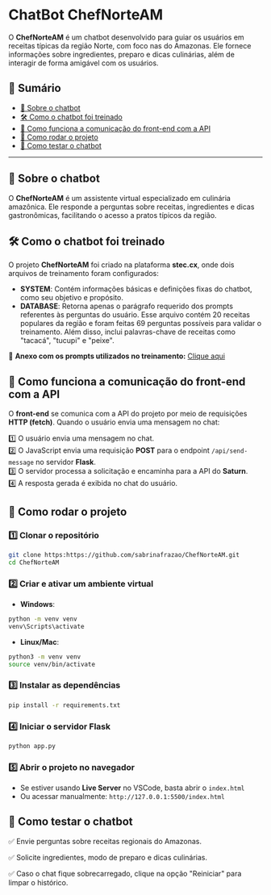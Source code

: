 
# ChatBot ChefNorteAM

O **ChefNorteAM** é um chatbot desenvolvido para guiar os usuários em receitas típicas da região Norte, com foco nas do Amazonas. Ele fornece informações sobre ingredientes, preparo e dicas culinárias, além de interagir de forma amigável com os usuários.

## 📌 Sumário

- [📖 Sobre o chatbot](#-sobre-o-chatbot)
- [🛠 Como o chatbot foi treinado](#-como-o-chatbot-foi-treinado)
- [🔗 Como funciona a comunicação do front-end com a API](#como-funciona-a-comunicação-do-front-end-com-a-api)
- [🚀 Como rodar o projeto](#-como-rodar-o-projeto)
- [🧪 Como testar o chatbot](#-como-testar-o-chatbot)

---

## 📖 Sobre o chatbot

O **ChefNorteAM** é um assistente virtual especializado em culinária amazônica. Ele responde a perguntas sobre receitas, ingredientes e dicas gastronômicas, facilitando o acesso a pratos típicos da região.

## 🛠 Como o chatbot foi treinado

O projeto **ChefNorteAM** foi criado na plataforma **stec.cx**, onde dois arquivos de treinamento foram configurados:

- **SYSTEM**: Contém informações básicas e definições fixas do chatbot, como seu objetivo e propósito.
- **DATABASE**: Retorna apenas o parágrafo requerido dos prompts referentes às perguntas do usuário. Esse arquivo contém 20 receitas populares da região e foram feitas 69 perguntas possíveis para validar o treinamento. Além disso, inclui palavras-chave de receitas como "tacacá", "tucupi" e "peixe".

📎 **Anexo com os prompts utilizados no treinamento:** [Clique aqui](https://docs.google.com/document/d/1kuvDDULAPDiGtI78KqIo0Fvslw9gqyjBu73BjAVKlCg/edit?usp=sharing)

## 🔗 Como funciona a comunicação do front-end com a API

O **front-end** se comunica com a API do projeto por meio de requisições **HTTP (fetch)**. Quando o usuário envia uma mensagem no chat:

1️⃣ O usuário envia uma mensagem no chat.  
2️⃣ O JavaScript envia uma requisição **POST** para o endpoint `/api/send-message` no servidor **Flask**.  
3️⃣ O servidor processa a solicitação e encaminha para a API do **Saturn**.  
4️⃣ A resposta gerada é exibida no chat do usuário.

## 🚀 Como rodar o projeto

### 1️⃣ Clonar o repositório
```bash
git clone https:https://github.com/sabrinafrazao/ChefNorteAM.git
cd ChefNorteAM
```

### 2️⃣ Criar e ativar um ambiente virtual
- **Windows**:
```bash
python -m venv venv
venv\Scripts\activate
```

- **Linux/Mac**:
```bash
python3 -m venv venv
source venv/bin/activate
```

### 3️⃣ Instalar as dependências
```bash
pip install -r requirements.txt
```

### 4️⃣ Iniciar o servidor Flask
```bash
python app.py
```

### 5️⃣ Abrir o projeto no navegador
- Se estiver usando **Live Server** no VSCode, basta abrir o `index.html`
- Ou acessar manualmente: `http://127.0.0.1:5500/index.html`

## 🧪 Como testar o chatbot

✅ Envie perguntas sobre receitas regionais do Amazonas.

✅ Solicite ingredientes, modo de preparo e dicas culinárias.

✅ Caso o chat fique sobrecarregado, clique na opção "Reiniciar" para limpar o histórico.











